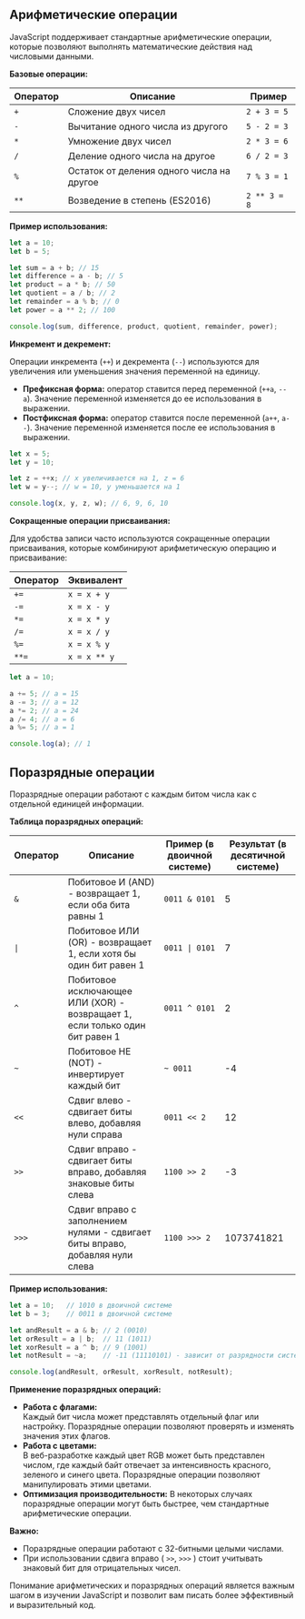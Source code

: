 ## Арифметические операции

JavaScript поддерживает стандартные арифметические операции, которые позволяют выполнять математические действия над числовыми данными.

**Базовые операции:**

| Оператор | Описание                                                                   | Пример      |
|----------|---------------------------------------------------------------------------|--------------|
| `+`      | Сложение двух чисел                                                      | `2 + 3 = 5`  |
| `-`      | Вычитание одного числа из другого                                      | `5 - 2 = 3`  |
| `*`      | Умножение двух чисел                                                      | `2 * 3 = 6`  |
| `/`      | Деление одного числа на другое                                           | `6 / 2 = 3`  |
| `%`      | Остаток от деления одного числа на другое                                | `7 % 3 = 1`  |
| `**`     | Возведение в степень (ES2016)                                            | `2 ** 3 = 8` |

**Пример использования:**

```javascript
let a = 10;
let b = 5;

let sum = a + b; // 15
let difference = a - b; // 5
let product = a * b; // 50
let quotient = a / b; // 2
let remainder = a % b; // 0
let power = a ** 2; // 100

console.log(sum, difference, product, quotient, remainder, power); 
```

**Инкремент и декремент:**

Операции инкремента (`++`) и декремента (`--`) используются для увеличения или уменьшения значения переменной на единицу. 

* **Префиксная форма:** оператор ставится перед переменной (`++a`, `--a`). Значение переменной изменяется до ее использования в выражении.
* **Постфиксная форма:** оператор ставится после переменной (`a++`, `a--`). Значение переменной изменяется после ее использования в выражении.

```javascript
let x = 5;
let y = 10;

let z = ++x; // x увеличивается на 1, z = 6
let w = y--; // w = 10, y уменьшается на 1 

console.log(x, y, z, w); // 6, 9, 6, 10 
```

**Сокращенные операции присваивания:**

Для удобства записи часто используются сокращенные операции присваивания, которые комбинируют арифметическую операцию и присваивание:

| Оператор  | Эквивалент     |
|-----------|----------------|
| `+=`      | `x = x + y`  |
| `-=`      | `x = x - y`  |
| `*=`      | `x = x * y`  |
| `/=`      | `x = x / y`  |
| `%=`      | `x = x % y`  |
| `**=`     | `x = x ** y` |

```javascript
let a = 10;

a += 5; // a = 15
a -= 3; // a = 12
a *= 2; // a = 24
a /= 4; // a = 6
a %= 5; // a = 1

console.log(a); // 1
```


## Поразрядные операции

Поразрядные операции работают с каждым битом числа как с отдельной единицей информации. 

**Таблица поразрядных операций:**

| Оператор | Описание                                                                         | Пример (в двоичной системе)        | Результат (в десятичной системе) |
|----------|---------------------------------------------------------------------------------|------------------------------------|-------------------------------------|
| `&`      | Побитовое И (AND) - возвращает 1, если оба бита равны 1                        | `0011 & 0101`                     | 5                                   |
| `\|`     | Побитовое ИЛИ (OR) - возвращает 1, если хотя бы один бит равен 1                  | `0011 \| 0101`                     | 7                                   |
| `^`      | Побитовое исключающее ИЛИ (XOR) - возвращает 1, если только один бит равен 1 | `0011 ^ 0101`                     | 2                                   |
| `~`      | Побитовое НЕ (NOT) - инвертирует каждый бит                                   | `~ 0011`                         | -4                                  |
| `<<`     | Сдвиг влево - сдвигает биты влево, добавляя нули справа                        | `0011 << 2`                       | 12                                  |
| `>>`     | Сдвиг вправо - сдвигает биты вправо, добавляя знаковые биты слева                | `1100 >> 2`                       | -3                                  |
| `>>>`    | Сдвиг вправо с заполнением нулями - сдвигает биты вправо, добавляя нули слева      | `1100 >>> 2`                      | 1073741821                         |

**Пример использования:**

```javascript
let a = 10;   // 1010 в двоичной системе
let b = 3;    // 0011 в двоичной системе

let andResult = a & b; // 2 (0010)
let orResult = a | b;  // 11 (1011)
let xorResult = a ^ b; // 9 (1001)
let notResult = ~a;    // -11 (11110101) - зависит от разрядности системы

console.log(andResult, orResult, xorResult, notResult);
```

**Применение поразрядных операций:**

* **Работа с флагами:**  
Каждый бит числа может представлять отдельный флаг или настройку. Поразрядные операции позволяют проверять и изменять значения этих флагов.
* **Работа с цветами:**  
В веб-разработке каждый цвет RGB может быть представлен числом, где каждый байт отвечает за интенсивность красного, зеленого и синего цвета. Поразрядные операции позволяют манипулировать этими цветами.
* **Оптимизация производительности:** 
В некоторых случаях поразрядные операции могут быть быстрее, чем стандартные арифметические операции.

**Важно:**

* Поразрядные операции работают с 32-битными целыми числами. 
* При использовании сдвига вправо ( `>>`, `>>>` ) стоит учитывать знаковый бит для отрицательных чисел.

Понимание арифметических и поразрядных операций является важным шагом в изучении JavaScript и позволит вам писать более эффективный и выразительный код. 

